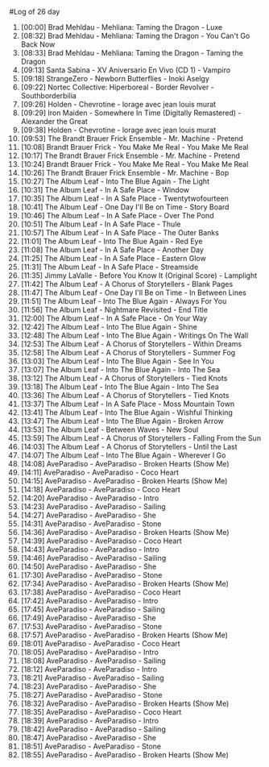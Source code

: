 #Log of 26 day

1. [00:00] Brad Mehldau - Mehliana: Taming the Dragon - Luxe
1. [08:32] Brad Mehldau - Mehliana: Taming the Dragon - You Can't Go Back Now
1. [08:33] Brad Mehldau - Mehliana: Taming the Dragon - Taming the Dragon
1. [09:13] Santa Sabina - XV Aniversario En Vivo (CD 1) - Vampiro
1. [09:18] StrangeZero - Newborn Butterflies - Inoki Aselgy
1. [09:22] Nortec Collective: Hiperboreal - Border Revolver - Southborderbilia
1. [09:26] Holden - Chevrotine - lorage avec jean louis murat
1. [09:29] Iron Maiden - Somewhere In Time (Digitally Remastered) - Alexander the Great
1. [09:38] Holden - Chevrotine - lorage avec jean louis murat
1. [09:53] The Brandt Brauer Frick Ensemble - Mr. Machine - Pretend
1. [10:08] Brandt Brauer Frick - You Make Me Real - You Make Me Real
1. [10:17] The Brandt Brauer Frick Ensemble - Mr. Machine - Pretend
1. [10:24] Brandt Brauer Frick - You Make Me Real - You Make Me Real
1. [10:26] The Brandt Brauer Frick Ensemble - Mr. Machine - Bop
1. [10:27] The Album Leaf - Into The Blue Again - The Light
1. [10:31] The Album Leaf - In A Safe Place - Window
1. [10:35] The Album Leaf - In A Safe Place - Twentytwofourteen
1. [10:41] The Album Leaf - One Day I'll Be on Time - Story Board
1. [10:46] The Album Leaf - In A Safe Place - Over The Pond
1. [10:51] The Album Leaf - In A Safe Place - Thule
1. [10:57] The Album Leaf - In A Safe Place - The Outer Banks
1. [11:01] The Album Leaf - Into The Blue Again - Red Eye
1. [11:08] The Album Leaf - In A Safe Place - Another Day
1. [11:25] The Album Leaf - In A Safe Place - Eastern Glow
1. [11:31] The Album Leaf - In A Safe Place - Streamside
1. [11:35] Jimmy LaValle - Before You Know It (Original Score) - Lamplight
1. [11:42] The Album Leaf - A Chorus of Storytellers - Blank Pages
1. [11:47] The Album Leaf - One Day I'll Be on Time - In Between Lines
1. [11:51] The Album Leaf - Into The Blue Again - Always For You
1. [11:56] The Album Leaf - Nightmare Revisited - End Title
1. [12:00] The Album Leaf - In A Safe Place - On Your Way
1. [12:42] The Album Leaf - Into The Blue Again - Shine
1. [12:48] The Album Leaf - Into The Blue Again - Writings On The Wall
1. [12:53] The Album Leaf - A Chorus of Storytellers - Within Dreams
1. [12:58] The Album Leaf - A Chorus of Storytellers - Summer Fog
1. [13:03] The Album Leaf - Into The Blue Again - See In You
1. [13:07] The Album Leaf - Into The Blue Again - Into The Sea
1. [13:12] The Album Leaf - A Chorus of Storytellers - Tied Knots
1. [13:18] The Album Leaf - Into The Blue Again - Into The Sea
1. [13:36] The Album Leaf - A Chorus of Storytellers - Tied Knots
1. [13:37] The Album Leaf - In A Safe Place - Moss Mountain Town
1. [13:41] The Album Leaf - Into The Blue Again - Wishful Thinking
1. [13:47] The Album Leaf - Into The Blue Again - Broken Arrow
1. [13:53] The Album Leaf - Between Waves - New Soul
1. [13:59] The Album Leaf - A Chorus of Storytellers - Falling From the Sun
1. [14:03] The Album Leaf - A Chorus of Storytellers - Until the Last
1. [14:07] The Album Leaf - Into The Blue Again - Wherever I Go
1. [14:08] AveParadiso - AveParadiso - Broken Hearts (Show Me)
1. [14:11] AveParadiso - AveParadiso - Coco Heart
1. [14:15] AveParadiso - AveParadiso - Broken Hearts (Show Me)
1. [14:18] AveParadiso - AveParadiso - Coco Heart
1. [14:20] AveParadiso - AveParadiso - Intro
1. [14:23] AveParadiso - AveParadiso - Sailing
1. [14:27] AveParadiso - AveParadiso - She
1. [14:31] AveParadiso - AveParadiso - Stone
1. [14:36] AveParadiso - AveParadiso - Broken Hearts (Show Me)
1. [14:39] AveParadiso - AveParadiso - Coco Heart
1. [14:43] AveParadiso - AveParadiso - Intro
1. [14:46] AveParadiso - AveParadiso - Sailing
1. [14:50] AveParadiso - AveParadiso - She
1. [17:30] AveParadiso - AveParadiso - Stone
1. [17:34] AveParadiso - AveParadiso - Broken Hearts (Show Me)
1. [17:38] AveParadiso - AveParadiso - Coco Heart
1. [17:42] AveParadiso - AveParadiso - Intro
1. [17:45] AveParadiso - AveParadiso - Sailing
1. [17:49] AveParadiso - AveParadiso - She
1. [17:53] AveParadiso - AveParadiso - Stone
1. [17:57] AveParadiso - AveParadiso - Broken Hearts (Show Me)
1. [18:01] AveParadiso - AveParadiso - Coco Heart
1. [18:05] AveParadiso - AveParadiso - Intro
1. [18:08] AveParadiso - AveParadiso - Sailing
1. [18:12] AveParadiso - AveParadiso - Intro
1. [18:21] AveParadiso - AveParadiso - Sailing
1. [18:23] AveParadiso - AveParadiso - She
1. [18:27] AveParadiso - AveParadiso - Stone
1. [18:32] AveParadiso - AveParadiso - Broken Hearts (Show Me)
1. [18:35] AveParadiso - AveParadiso - Coco Heart
1. [18:39] AveParadiso - AveParadiso - Intro
1. [18:42] AveParadiso - AveParadiso - Sailing
1. [18:47] AveParadiso - AveParadiso - She
1. [18:51] AveParadiso - AveParadiso - Stone
1. [18:55] AveParadiso - AveParadiso - Broken Hearts (Show Me)
